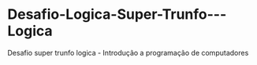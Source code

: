 # Desafio-Logica-Super-Trunfo---Logica
Desafio super trunfo logica - Introdução a programação de computadores
